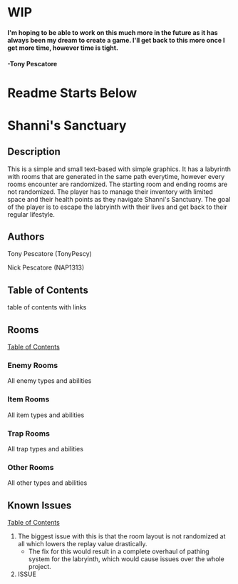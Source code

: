 # WIP
#### I'm hoping to be able to work on this much more in the future as it has always been my dream to create a game.  I'll get back to this more once I get more time, however time is tight.
#### -Tony Pescatore

# Readme Starts Below

# Shanni's Sanctuary
## Description
This is a simple and small text-based with simple graphics.  It has a labyrinth with rooms that are generated in the same path everytime, however every rooms encounter are randomized.  The starting room and ending rooms are not randomized.  The player has to manage their inventory with limited space and their health points as they navigate Shanni's Sanctuary.  The goal of the player is to escape the labryinth with their lives and get back to their regular lifestyle.
## Authors
Tony Pescatore (TonyPescy)

Nick Pescatore (NAP1313)
## Table of Contents
table of contents with links

## Rooms
[Table of Contents](#table-of-contents)
### Enemy Rooms
All enemy types and abilities
### Item Rooms
All item types and abilities
### Trap Rooms
All trap types and abilities
### Other Rooms
All other types and abilities

## Known Issues
[Table of Contents](#table-of-contents)
1. The biggest issue with this is that the room layout is not randomized at all which lowers the replay value drastically.
    - The fix for this would result in a complete overhaul of pathing system for the labryinth, which would cause issues over the whole project.
1. ISSUE